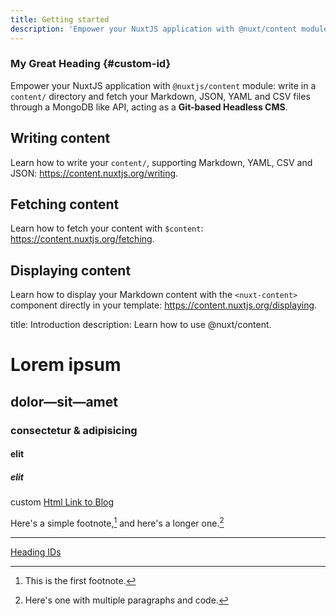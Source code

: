 ```yaml
---
title: Getting started
description: 'Empower your NuxtJS application with @nuxt/content module: write in a content/ directory and fetch your Markdown, JSON, YAML and CSV files through a MongoDB like API, acting as a Git-based Headless CMS.'
---
```

### My Great Heading {#custom-id}
Empower your NuxtJS application with `@nuxtjs/content` module: write in a `content/` directory and fetch your Markdown, JSON, YAML and CSV files through a MongoDB like API, acting as a **Git-based Headless CMS**.

## Writing content

Learn how to write your `content/`, supporting Markdown, YAML, CSV and JSON: https://content.nuxtjs.org/writing.

## Fetching content

Learn how to fetch your content with `$content`: https://content.nuxtjs.org/fetching.

## Displaying content

Learn how to display your Markdown content with the `<nuxt-content>` component directly in your template: https://content.nuxtjs.org/displaying.

title: Introduction
description: Learn how to use @nuxt/content.
# Lorem ipsum
## dolor—sit—amet
### consectetur &amp; adipisicing
#### elit
##### elit
custom
<a href="/secend">Html Link to Blog</a>

Here's a simple footnote,[^1] and here's a longer one.[^bignote]

  [^1]: This is the first footnote.

  [^bignote]: Here's one with multiple paragraphs and code.

---

<a href="#custom-ids">Heading IDs</a>